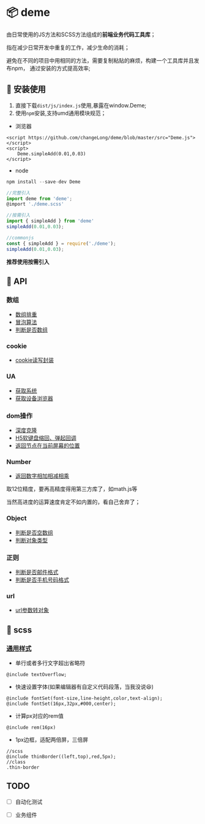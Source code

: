 # :package: deme 

由日常使用的JS方法和SCSS方法组成的**前端业务代码工具库**；

指在减少日常开发中重复的工作，减少生命的消耗；

避免在不同的项目中用相同的方法，需要复制粘贴的麻烦，构建一个工具库并且发布npm， 通过安装的方式提高效率;

## :hammer: 安装使用

1. 直接下载`dist/js/index.js`使用,暴露在window.Deme;
2. 使用`npm`安装,支持umd通用模块规范；

- 浏览器
```
<script https://github.com/changeLong/deme/blob/master/src="Deme.js"></script>
<script>
    Deme.simpleAdd(0.01,0.03)
</script>
```

- node

``` javascript
npm install --save-dev Deme

//完整引入
import deme from 'deme';
@import './deme.scss'

//按需引入 
import { simpleAdd } from 'deme'
simpleAdd(0.01,0.03);

//commonjs
const { simpleAdd } = require('./deme');
simpleAdd(0.01,0.03);
```

**推荐使用按需引入**

## :wrench: API

### 数组

- [数组排重](https://github.com/changeLong/deme/blob/master/src/module/array/unique.js)
- [冒泡算法](https://github.com/changeLong/deme/blob/master/src/module/array/bubbleSort.js)
- [判断是否数组](https://github.com/changeLong/deme/blob/master/src/module/array/isArray.js)

### cookie

- [cookie读写封装](https://github.com/changeLong/deme/blob/master/src/module/Cookie/Cookie.js)

### UA

- [获取系统](https://github.com/changeLong/deme/blob/master/src/module/device/getOs.js)
- [获取设备浏览器](https://github.com/changeLong/deme/blob/master/src/module/device/UA.js)

### dom操作

- [深度克隆](https://github.com/changeLong/deme/blob/master/src/module/dom/deepClone.js)
- [H5软键盘缩回、弹起回调](https://github.com/changeLong/deme/blob/master/src/module/dom/keyBoard.js)
- [返回节点在当前屏幕的位置](https://github.com/changeLong/deme/blob/master/src/module/dom/offset.js)

### Number

- [返回数字相加相减相乘](https://github.com/changeLong/deme/blob/master/src/module/handleNum/handleNum.js)

取12位精度，要再高精度得用第三方库了，如math.js等

当然高进度的运算速度肯定不如内置的，看自己舍弃了；

### Object

- [判断是否空数组](https://github.com/changeLong/deme/blob/master/src/module/object/isEmptyObject.js)
- [判断对象类型](https://github.com/changeLong/deme/blob/master/src/module/object/cheakTypeObject.js)

### 正则

- [判断是否邮件格式](https://github.com/changeLong/deme/blob/master/src/module/Regexp/testMail.js)
- [判断是否手机号码格式](https://github.com/changeLong/deme/blob/master/src/module/Regexp/testTel.js)

### url

- [url参数转对象](https://github.com/changeLong/deme/blob/master/src/module/url/getSearchData.js)

## :art: scss 

### [通用样式](https://github.com/changeLong/deme/blob/master/src/css/common.scss)

- 单行或者多行文字超出省略符
```
@include textOverflow;
```
- 快速设置字体(如果编辑器有自定义代码段落，当我没说:satisfied:)
```
@include fontSet(font-size,line-height,color,text-align);
@include fontSet(16px,32px,#000,center);
```
- 计算px对应的rem值
```
@include rem(16px)
```
- 1px边框，适配两倍屏，三倍屏
```
//scss
@include thinBorder((left,top),red,5px);
//class
.thin-border
```


## TODO

- [ ] 自动化测试
- [ ] 业务组件





